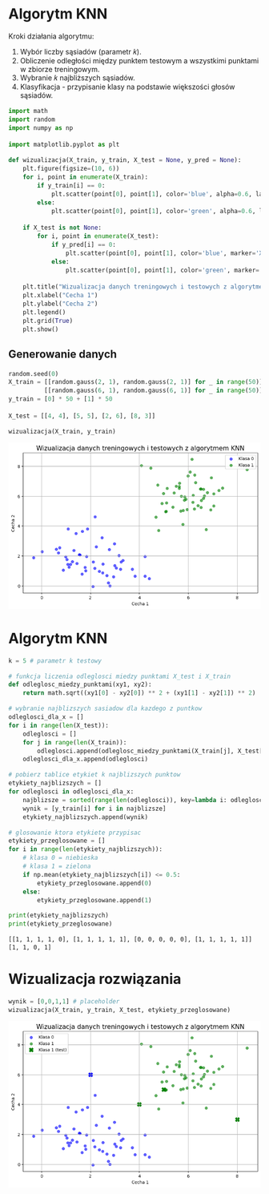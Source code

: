 # Algorytm KNN

Kroki działania algorytmu:
1. Wybór liczby sąsiadów (parametr 𝑘).
2. Obliczenie odległości między punktem testowym a wszystkimi punktami w zbiorze treningowym.
3. Wybranie 𝑘 najbliższych sąsiadów.
4. Klasyfikacja - przypisanie klasy na podstawie większości głosów sąsiadów.


```python
import math
import random
import numpy as np

import matplotlib.pyplot as plt
```


```python
def wizualizacja(X_train, y_train, X_test = None, y_pred = None):
    plt.figure(figsize=(10, 6))
    for i, point in enumerate(X_train):
        if y_train[i] == 0:
            plt.scatter(point[0], point[1], color='blue', alpha=0.6, label='Klasa 0' if i == 0 else "")
        else:
            plt.scatter(point[0], point[1], color='green', alpha=0.6, label='Klasa 1' if i == 50 else "")
    
    if X_test is not None:
        for i, point in enumerate(X_test):
            if y_pred[i] == 0:
                plt.scatter(point[0], point[1], color='blue', marker='X', s=100, label='Klasa 0 (test)' if i == 0 else "")
            else:
                plt.scatter(point[0], point[1], color='green', marker='X', s=100, label='Klasa 1 (test)' if i == 0 else "")

    plt.title("Wizualizacja danych treningowych i testowych z algorytmem KNN", fontsize=15)
    plt.xlabel("Cecha 1")
    plt.ylabel("Cecha 2")
    plt.legend()
    plt.grid(True)
    plt.show()
```

## Generowanie danych


```python
random.seed(0)
X_train = [[random.gauss(2, 1), random.gauss(2, 1)] for _ in range(50)] + \
          [[random.gauss(6, 1), random.gauss(6, 1)] for _ in range(50)]
y_train = [0] * 50 + [1] * 50

X_test = [[4, 4], [5, 5], [2, 6], [8, 3]]
```


```python
wizualizacja(X_train, y_train)
```


    
![png](output_5_0.png)
    


# Algorytm KNN


```python
k = 5 # parametr k testowy
```


```python
# funkcja liczenia odleglosci miedzy punktami X_test i X_train
def odleglosc_miedzy_punktami(xy1, xy2):
    return math.sqrt((xy1[0] - xy2[0]) ** 2 + (xy1[1] - xy2[1]) ** 2)
```


```python
# wybranie najblizszych sasiadow dla kazdego z puntkow
odleglosci_dla_x = []
for i in range(len(X_test)):
    odleglosci = []
    for j in range(len(X_train)):
        odleglosci.append(odleglosc_miedzy_punktami(X_train[j], X_test[i]))
    odleglosci_dla_x.append(odleglosci)
```


```python
# pobierz tablice etykiet k najblizszych punktow
etykiety_najblizszych = []
for odleglosci in odleglosci_dla_x:
    najblizsze = sorted(range(len(odleglosci)), key=lambda i: odleglosci[i])[:k]
    wynik = [y_train[i] for i in najblizsze]
    etykiety_najblizszych.append(wynik)
```


```python
# glosowanie ktora etykiete przypisac
etykiety_przeglosowane = []
for i in range(len(etykiety_najblizszych)):
    # klasa 0 = niebieska 
    # klasa 1 = zielona
    if np.mean(etykiety_najblizszych[i]) <= 0.5:
        etykiety_przeglosowane.append(0)
    else:
        etykiety_przeglosowane.append(1)
```


```python
print(etykiety_najblizszych) 
print(etykiety_przeglosowane)
```

    [[1, 1, 1, 1, 0], [1, 1, 1, 1, 1], [0, 0, 0, 0, 0], [1, 1, 1, 1, 1]]
    [1, 1, 0, 1]
    

# Wizualizacja rozwiązania


```python
wynik = [0,0,1,1] # placeholder
wizualizacja(X_train, y_train, X_test, etykiety_przeglosowane)
```


    
![png](output_14_0.png)
    

